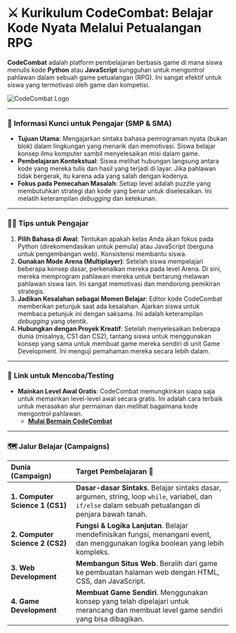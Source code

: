 # ⚔️ Kurikulum CodeCombat: Belajar Kode Nyata Melalui Petualangan RPG

**CodeCombat** adalah platform pembelajaran berbasis game di mana siswa menulis kode **Python** atau **JavaScript** sungguhan untuk mengontrol pahlawan dalam sebuah game petualangan (RPG). Ini sangat efektif untuk siswa yang termotivasi oleh game dan kompetisi.

![CodeCombat Logo](https://codecombat.com/images/pages/base/logo_square_256.png)

---

### 🎯 **Informasi Kunci untuk Pengajar (SMP & SMA)**

- **Tujuan Utama**: Mengajarkan sintaks bahasa pemrograman nyata (bukan blok) dalam lingkungan yang menarik dan memotivasi. Siswa belajar konsep ilmu komputer sambil menyelesaikan misi dalam game.
- **Pembelajaran Kontekstual**: Siswa melihat hubungan langsung antara kode yang mereka tulis dan hasil yang terjadi di layar. Jika pahlawan tidak bergerak, itu karena ada yang salah dengan kodenya.
- **Fokus pada Pemecahan Masalah**: Setiap level adalah puzzle yang membutuhkan strategi dan kode yang benar untuk diselesaikan. Ini melatih keterampilan *debugging* dan ketekunan.

---

### 👩‍🏫 **Tips untuk Pengajar**

1.  **Pilih Bahasa di Awal**: Tentukan apakah kelas Anda akan fokus pada Python (direkomendasikan untuk pemula) atau JavaScript (berguna untuk pengembangan web). Konsistensi membantu siswa.
2.  **Gunakan Mode Arena (Multiplayer)**: Setelah siswa mempelajari beberapa konsep dasar, perkenalkan mereka pada level Arena. Di sini, mereka memprogram pahlawan mereka untuk bertarung melawan pahlawan siswa lain. Ini sangat memotivasi dan mendorong pemikiran strategis.
3.  **Jadikan Kesalahan sebagai Momen Belajar**: Editor kode CodeCombat memberikan petunjuk saat ada kesalahan. Ajarkan siswa untuk membaca petunjuk ini dengan saksama. Ini adalah keterampilan *debugging* yang otentik.
4.  **Hubungkan dengan Proyek Kreatif**: Setelah menyelesaikan beberapa dunia (misalnya, CS1 dan CS2), tantang siswa untuk menggunakan konsep yang sama untuk membuat game mereka sendiri di unit Game Development. Ini menguji pemahaman mereka secara lebih dalam.

---

### 🧪 **Link untuk Mencoba/Testing**

- **Mainkan Level Awal Gratis**: CodeCombat memungkinkan siapa saja untuk memainkan level-level awal secara gratis. Ini adalah cara terbaik untuk merasakan alur permainan dan melihat bagaimana kode mengontrol pahlawan.
  - [**Mulai Bermain CodeCombat**](https://codecombat.com/play)

---

### 🗺️ **Jalur Belajar (Campaigns)**

| Dunia (Campaign) | Target Pembelajaran 🎯 |
| :--- | :--- |
| **1. Computer Science 1 (CS1)** | **Dasar-dasar Sintaks**. Belajar sintaks dasar, argumen, string, loop `while`, variabel, dan `if/else` dalam sebuah petualangan di penjara bawah tanah. |
| **2. Computer Science 2 (CS2)** | **Fungsi & Logika Lanjutan**. Belajar mendefinisikan fungsi, menangani event, dan menggunakan logika boolean yang lebih kompleks. |
| **3. Web Development** | **Membangun Situs Web**. Beralih dari game ke pembuatan halaman web dengan HTML, CSS, dan JavaScript. |
| **4. Game Development** | **Membuat Game Sendiri**. Menggunakan konsep yang telah dipelajari untuk merancang dan membuat level game sendiri yang bisa dibagikan. |
